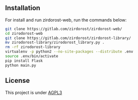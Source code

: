 ## Installation

For install and run zirdorost-web, run the commands below:

```bash
git clone https://gitlab.com/zirdorost/zirdorost-web/
cd zirodorost-web
git clone https://gitlab.com/zirdorost/zirdorost-library/
mv zirodorost-library/zirodorost_library.py .
rm -rf zirodorost-library
virtualenv -p python2 --no-site-packages --distribute .env
source .env/bin/activate
pip install Flask
python main.py
```

## License

This project is under [AGPL3](https://gitlab.com/zirdorost/zirdorost-web/blob/master/LICENSE)

